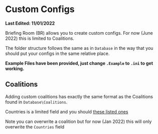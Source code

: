 # Custom Configs
__Last Edited: 11/01/2022__

Briefing Room (BR) allows you to create custom configs. For now (June 2022) this is limited to Coalitions.

The folder structure follows the same as in `Database` in the way that you should put your configs in the same relative place.

**Example Files have been provided, just change `.Example` to `.ini` to get working.**

## Coalitions

Adding custom coalitions has exactly the same format as the Coalitions found in `Database\Coalitions`.

Countries is a limited field and you should [these listed ones](https://github.com/akaAgar/briefing-room-for-dcs/blob/main/Source/BriefingRoom/Library/Enums/Country.cs)

Note you can overwrite a coalition but for now (Jan 2022) this will only overwrite the `Countries` field
